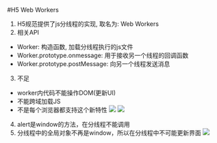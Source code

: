 #H5 Web Workers
1. H5规范提供了js分线程的实现, 取名为: Web Workers
2. 相关API
  * Worker: 构造函数, 加载分线程执行的js文件
  * Worker.prototype.onmessage: 用于接收另一个线程的回调函数
  * Worker.prototype.postMessage: 向另一个线程发送消息
3. 不足
  * worker内代码不能操作DOM(更新UI)
  * 不能跨域加载JS
  * 不是每个浏览器都支持这个新特性
![](/img/1015/1.png)
![](/img/1015/2.png)

4. alert是window的方法，在分线程不能调用
5. 分线程中的全局对象不再是window，所以在分线程中不可能更新界面
![](/img/1015/3.png)
